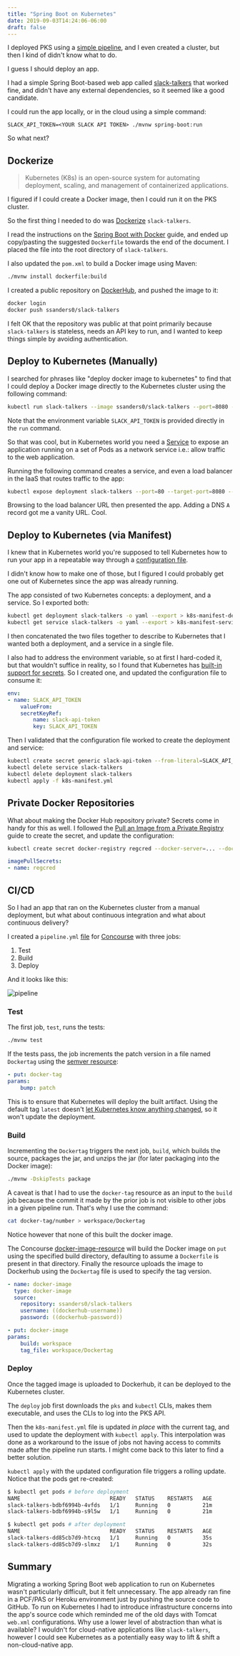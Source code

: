 ```yaml
---
title: "Spring Boot on Kubernetes"
date: 2019-09-03T14:24:06-06:00
draft: false
---
```


I deployed PKS using a [simple pipeline](https://github.com/p-ssanders/simple-pipelines/tree/master/sandbox/install-pks), and I even created a cluster, but then I kind of didn't know what to do.

I guess I should deploy an app.

<!--more-->

I had a simple Spring Boot-based web app called [slack-talkers](https://github.com/p-ssanders/slack-talkers) that worked fine, and didn't have any external dependencies, so it seemed like a good candidate.

I could run the app locally, or in the cloud using a simple command:
```
SLACK_API_TOKEN=<YOUR SLACK API TOKEN> ./mvnw spring-boot:run
```

So what next?

## Dockerize

> Kubernetes (K8s) is an open-source system for automating deployment, scaling, and management of containerized applications.

I figured if I could create a Docker image, then I could run it on the PKS cluster.

So the first thing I needed to do was [Dockerize](https://docs.docker.com/get-started/) `slack-talkers`.

I read the instructions on the [Spring Boot with Docker](https://spring.io/guides/gs/spring-boot-docker/) guide, and ended up copy/pasting the suggested `Dockerfile` towards the end of the document. I placed the file into the root directory of `slack-talkers`.

I also updated the `pom.xml` to build a Docker image using Maven:

```bash
./mvnw install dockerfile:build
```

I created a public repository on [DockerHub](https://hub.docker.com/), and pushed the image to it:

```bash
docker login
docker push ssanders0/slack-talkers
```

I felt OK that the repository was public at that point primarily because `slack-talkers` is stateless, needs an API key to run, and I wanted to keep things simple by avoiding authentication.

##  Deploy to Kubernetes (Manually)

I searched for phrases like "deploy docker image to kubernetes" to find that I could deploy a Docker image directly to the Kubernetes cluster using the following command:

```bash
kubectl run slack-talkers --image ssanders0/slack-talkers --port=8080 --env="SLACK_API_TOKEN=${SLACK_API_TOKEN}"
```

Note that the environment variable `SLACK_API_TOKEN` is provided directly in the `run` command.

So that was cool, but in Kubernetes world you need a [Service](https://kubernetes.io/docs/concepts/services-networking/service/) to expose an application running on a set of Pods as a network service i.e.: allow traffic to the web application.

Running the following command creates a service, and even a load balancer in the IaaS that routes traffic to the app:

```bash
kubectl expose deployment slack-talkers --port=80 --target-port=8080 --type="LoadBalancer"
```

Browsing to the load balancer URL then presented the app. Adding a DNS `A` record got me a vanity URL. Cool.

##  Deploy to Kubernetes (via Manifest)

I knew that in Kubernetes world you're supposed to tell Kubernetes how to run your app in a repeatable way through a [configuration file](https://kubernetes.io/docs/concepts/cluster-administration/manage-deployment/).

I didn't know how to make one of those, but I figured I could probably get one out of Kubernetes since the app was already running.

The app consisted of two Kubernetes concepts: a deployment, and a service. So I exported both:

```bash
kubectl get deployment slack-talkers -o yaml --export > k8s-manifest-deployment.yml
kubectl get service slack-talkers -o yaml --export > k8s-manifest-service.yml
```

I then concatenated the two files together to describe to Kubernetes that I wanted both a deployment, and a service in a single file.

I also had to address the environment variable, so at first I hard-coded it, but that wouldn't suffice in reality, so I found that Kubernetes has [built-in support for secrets](https://kubernetes.io/docs/concepts/configuration/secret/#using-secrets-as-environment-variables). So I created one, and updated the configuration file to consume it:

```yaml
env:
- name: SLACK_API_TOKEN
    valueFrom:
    secretKeyRef:
        name: slack-api-token
        key: SLACK_API_TOKEN
```

Then I validated that the configuration file worked to create the deployment and service:

```bash
kubectl create secret generic slack-api-token --from-literal=SLACK_API_TOKEN=...
kubectl delete service slack-talkers
kubectl delete deployment slack-talkers
kubectl apply -f k8s-manifest.yml
```

##  Private Docker Repositories

What about making the Docker Hub repository private? Secrets come in handy for this as well. I followed the [Pull an Image from a Private Registry](https://kubernetes.io/docs/tasks/configure-pod-container/pull-image-private-registry/) guide to create the secret, and update the configuration:

```bash
kubectl create secret docker-registry regcred --docker-server=... --docker-username=<your-name> --docker-password=<your-pword> --docker-email=<your-email>
```

```yaml
imagePullSecrets:
- name: regcred
```

##  CI/CD

So I had an app that ran on the Kubernetes cluster from a manual deployment, but what about continuous integration and what about continuous delivery?

I created a `pipeline.yml` [file](https://github.com/p-ssanders/slack-talkers/blob/master/ci/pipeline.yml) for [Concourse](https://concourse-ci.org/) with three jobs:

1. Test
1. Build
1. Deploy

And it looks like this:

![pipeline](/images/k8s-pipeline-2.png)

### Test

The first job, `test`, runs the tests:
```bash
./mvnw test
```

If the tests pass, the job increments the patch version in a file named `Dockertag` using the [semver resource](https://github.com/concourse/semver-resource):
```yaml
- put: docker-tag
params:
    bump: patch
```

This is to ensure that Kubernetes will deploy the built artifact. Using the default tag `latest` doesn't [let Kubernetes know anything changed](https://stackoverflow.com/questions/53591417/kubernetes-kubectl-apply-does-not-update-pods-when-using-latest-tag), so it won't update the deployment.

### Build

Incrementing the `Dockertag` triggers the next job, `build`, which builds the source, packages the jar, and unzips the jar (for later packaging into the Docker image):

```bash
./mvnw -DskipTests package
```

A caveat is that I had to use the `docker-tag` resource as an input to the `build` job because the commit it made by the prior job is not visible to other jobs in a given pipeline run. That's why I use the command:

```bash
cat docker-tag/number > workspace/Dockertag
```

Notice however that none of this built the docker image.

The Concourse [docker-image-resource](https://github.com/concourse/docker-image-resource) will build the Docker image on `put` using the specified build directory, defaulting to assume a `Dockerfile` is present in that directory. Finally the resource uploads the image to Dockerhub using the `Dockertag` file is used to specify the tag version.

```yaml
- name: docker-image
  type: docker-image
  source:
    repository: ssanders0/slack-talkers
    username: ((dockerhub-username))
    password: ((dockerhub-password))
```

```yaml
- put: docker-image
params:
    build: workspace
    tag_file: workspace/Dockertag
```

### Deploy

Once the tagged image is uploaded to Dockerhub, it can be deployed to the Kubernetes cluster.

The `deploy` job first downloads the `pks` and `kubectl` CLIs, makes them executable, and uses the CLIs to log into the PKS API.

Then the `k8s-manifest.yml` file is updated _in place_ with the current tag, and used to update the deployment with `kubectl apply`. This interpolation was done as a workaround to the issue of jobs not having access to commits made after the pipeline run starts. I might come back to this later to find a better solution.

`kubectl apply` with the updated configuration file triggers a rolling update. Notice that the pods get re-created:

```bash
$ kubectl get pods # before deployment
NAME                            READY   STATUS    RESTARTS   AGE
slack-talkers-bdbf6994b-4vfds   1/1     Running   0          21m
slack-talkers-bdbf6994b-s9l5w   1/1     Running   0          21m

$ kubectl get pods # after deployment
NAME                            READY   STATUS    RESTARTS   AGE
slack-talkers-dd85cb7d9-htcxq   1/1     Running   0          35s
slack-talkers-dd85cb7d9-slmxz   1/1     Running   0          32s
```

##  Summary

Migrating a working Spring Boot web application to run on Kubernetes wasn't particularly difficult, but it felt unnecessary. The app already ran fine in a PCF/PAS or Heroku environment just by pushing the source code to GitHub. To run on Kubernetes I had to introduce infrastructure concerns into the app's source code which reminded me of the old days with Tomcat `web.xml` configurations. Why use a lower level of abstraction than what is available? I wouldn't for cloud-native applications like `slack-talkers`, however I could see Kubernetes as a potentially easy way to lift & shift a non-cloud-native app.
